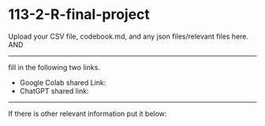 # 113-2-R-final-project

Upload your CSV file, codebook.md, and any json files/relevant files here. AND 

---
fill in the following two links.

 - Google Colab shared Link:  
 - ChatGPT shared link:  

---
If there is other relevant information put it below:

